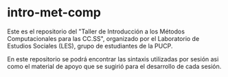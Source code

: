 # intro-met-comp
Este es el repositorio del "Taller de Introducción a los Métodos Computacionales para las CC.SS", organizado por el Laboratorio de Estudios Sociales (LES), grupo de estudiantes de la PUCP.

En este repositorio se podrá encontrar las sintaxis utilizadas por sesión asi como el material de apoyo que se sugirió para el desarrollo de cada sesión.
